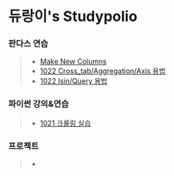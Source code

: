 듀랑이's Studypolio
=====================


### 판다스 연습
> - [Make New Columns](판다스MakeColumns.ipynb)
> - [1022 Cross_tab/Aggregation/Axis 용법](1022데이터전처리_crosstab_aggregation_axis.ipynb)
> - [1022 Isin/Query 용법](1022데이터전처리_isin_query.ipynb)

### 파이썬 강의&연습
> - [1021 크롤링 실습](파이썬크롤링실습.ipynb)

### 프로젝트
> -
